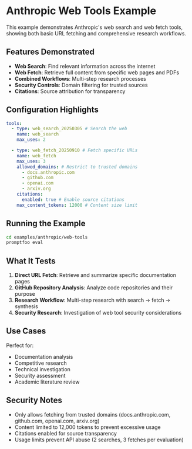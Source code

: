 # Anthropic Web Tools Example

This example demonstrates Anthropic's web search and web fetch tools, showing both basic URL fetching and comprehensive research workflows.

## Features Demonstrated

- **Web Search**: Find relevant information across the internet
- **Web Fetch**: Retrieve full content from specific web pages and PDFs
- **Combined Workflows**: Multi-step research processes
- **Security Controls**: Domain filtering for trusted sources
- **Citations**: Source attribution for transparency

## Configuration Highlights

```yaml
tools:
  - type: web_search_20250305 # Search the web
    name: web_search
    max_uses: 2

  - type: web_fetch_20250910 # Fetch specific URLs
    name: web_fetch
    max_uses: 3
    allowed_domains: # Restrict to trusted domains
      - docs.anthropic.com
      - github.com
      - openai.com
      - arxiv.org
    citations:
      enabled: true # Enable source citations
    max_content_tokens: 12000 # Content size limit
```

## Running the Example

```bash
cd examples/anthropic/web-tools
promptfoo eval
```

## What It Tests

1. **Direct URL Fetch**: Retrieve and summarize specific documentation pages
2. **GitHub Repository Analysis**: Analyze code repositories and their purpose
3. **Research Workflow**: Multi-step research with search → fetch → synthesis
4. **Security Research**: Investigation of web tool security considerations

## Use Cases

Perfect for:

- Documentation analysis
- Competitive research
- Technical investigation
- Security assessment
- Academic literature review

## Security Notes

- Only allows fetching from trusted domains (docs.anthropic.com, github.com, openai.com, arxiv.org)
- Content limited to 12,000 tokens to prevent excessive usage
- Citations enabled for source transparency
- Usage limits prevent API abuse (2 searches, 3 fetches per evaluation)

